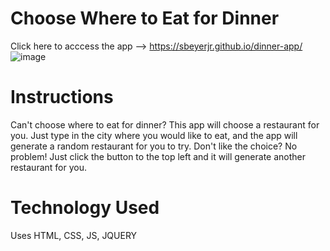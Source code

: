 # Choose Where to Eat for Dinner
Click here to acccess the app --> https://sbeyerjr.github.io/dinner-app/
![image](https://i.imgur.com/Sm9Wg6F.png)
# Instructions
Can't choose where to eat for dinner? This app will choose a restaurant for you.
Just type in the city where you would like to eat, and the app will generate a random restaurant for you to try.
Don't like the choice? No problem! Just click the button to the top left and it will generate another restaurant for you.
# Technology Used
Uses HTML, CSS, JS, JQUERY 

